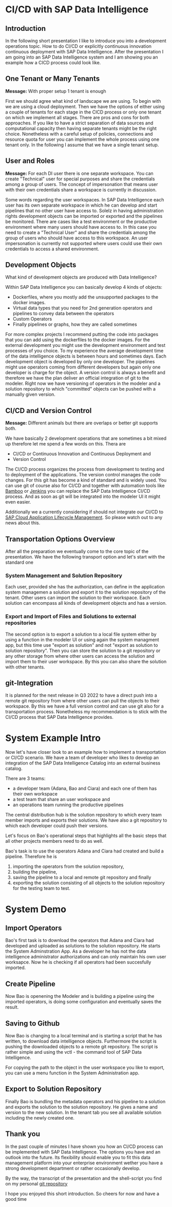 # CI/CD with SAP Data Intelligence
## Introduction	
In the following short presentation I like to introduce you into a development operations  topic. How to do CI/CD or explicitly continuous innovation continuous deployment with SAP Data Intelligence.
After the presentation I am going into an SAP Data Intelligence system and I am showing you an example how a CICD process could look like. 

## One Tenant or Many Tenants
**Message:**  With proper setup 1 tenant is enough

First we should agree what kind of landscape we are using. To begin with we are using a cloud deployment. Then we have the options of either using a couple of tenants for each stage in the CICD process or  only one tenant on which we implement all stages. There are pros and cons for both approaches. If you like to have a strict separation of data sources and computational capacity then  having separate tenants might be the right choice. Nonetheless with a careful setup of policies, connections and resource quota for user you can implement the whole process using one tenant only. In the following I assume that we have a single tenant setup.

## User and Roles
**Message:**  For each DI user there is one separate workspace. You can create "Technical" user for special purposes and share the credentials among a group of users. The concept of impersonation that means user with their own credentials share a workspace is currently in discussion. 

Some words regarding the user workspaces. In SAP Data Intelligence each user has its own separate workspace in which he can develop and start pipelines that no other user have access to. Solelz in having  administration rights  development objects can be imported or exported and the pipelines be monitored.  There are cases like a test environment or the productive environment where many users should have access to. In this case you need to create a "Technical User" and share the credentials among the group of users who should have access to this workspace. An user impersonation is currently not supported where users could use their own credentials to access a shared environment. 

## Development Objects
What kind of development objects are produced with Data Intelligence?

Within SAP Data Intelligence you can basically develop 4 kinds of objects:		
- Dockerfiles, where you mostly add the unsupported packages to the docker images. 
- Virtual data types that you need for 2nd generation operators and pipelines to convey data between the operators
- Custom Operators
- Finally pipelines or graphs, how they are called sometimes

For more complex projects I recommend putting the code into packages that you can add using the dockerfiles to the docker images. For the external development you might use the development environment and test processes of you choice.
To my experience the average development time of the data intelligence objects is between hours and sometimes days. Each development object is developed by only one developer. The pipelines might use operators coming from different developers but again only one developer is charge for the object. A version control is always a benefit and therefore we have the plan deliver an official integration of git to the modeler. Right now we have versioning of operators in the modeler and a solution repository to which "committed" objects can be pushed with a manually given version. 
	
## CI/CD and Version Control 
**Message:** Different animals but there are overlaps or better git supports both. 

We have basically 2 development operations that are sometimes a bit mixed up therefore let me spend a few words on this. Thera are 

- CI/CD or Continuous Innovation and Continuous Deployment and 
- Version Control

The CI/CD process organizes the process from development to testing and to deployment of the applications. The version control manages the code changes. For this git has become a kind of standard and is widely used. You can use git of course also for CI/CD and together with automation tools like [Bamboo](https://www.atlassian.com/de/software/bamboo) or [Jenkins](https://www.jenkins.io/) you can replace the SAP Data Intelligence CI/CD process. And as soon as git will be integrated into the modeler UI it might even easier. 
	
Additionally we a currently considering if should not integrate our CI/CD to [SAP Cloud Application Lifecycle Management](https://support.sap.com/en/alm/sap-cloud-alm.html). So please watch out to any news about this. 

## Transportation Options Overview
After all the preparation we eventually come to the core topic of the presentation. We have the following transport option and let's start with the standard one

### System Management and Solution Repository
Each user, provided she has the authorization, can define in the application system managemen a solution and export it to the solution repository of the tenant. Other users can import the solution to their workspace. Each solution can encompass all kinds of development objects and has a version. 
	
### Export and Import of Files and Solutions to external repositories
The second option is to export a solution to a local file system either by using a function in the modeler UI or using again the system managment app, but this time use  "export as solution"  and not "export as solution to solution repository". Then you can store the solution to a git repository or any other storage from where other users can access the solution and import them to their user workspace. By this you can also share the solution with other tenants. 

## git-Integration
It is planned for the next release in Q3 2022 to have a direct push into a remote git repository from where other users can pull the objects to their workspace. By this we have  a full version control and can use git also for a transportation process. Nonetheless my recommendation is to stick with the CI/CD process that SAP Data Intelligence provides. 


# System Example Intro
Now let's have closer look to an example how to implement a transportation or CI/CD scenario. We have a team of developer who likes to develop an integration of the SAP Data Intelligence Catalog into an external business catalog. 

There are 3 teams:
- a developer team (Adana, Bao and Ciara) and each one of them has their own workspace
- a test team that share an user workspace and 
- an operations team running the productive pipelines

The central distribution hub is the solution repository to which every team member imports and exports their solutions. We have also a git repository to which each developer could push their versions. 

Let's focus on Bao's operational steps that highlights all the basic steps that all other projects members need to do as well. 

Bao's task is to use the operators Adana and Ciara had created and build a pipeline. Therefore he is 
1. importing the operators from the solution repository,
2. building the pipeline, 
3. saving the pipeline to a local and remote git repository and finally
4. exporting the solution consisting of all objects to the solution repository for the testing team to test. 

# System Demo
## Import Operators
Bao's first task is to download the operators that Adana and Ciara had developed and uploaded as solutions to the solution repository. He starts the System Adminstration App. As a developer he has not the data intelligence administrator authorizations and can only maintain his own user worksapce. 
Now he is checking if all operators had been succesfully imported. 

## Create Pipeline
Now Bao is openening the Modeler and is building a pipeline using the imported operators, is doing some configuration and eventually saves the result. 

## Saving to Github
Now Bao is changing to a local terminal and is starting a script that he has written, to download data intelligence objects. Furthermore the script is pushing the downloaded objects to a remote git repository. 
The script is rather simple and using the vctl - the command tool of SAP Data Intelligence. 

For copying the path to the object in the user workspace you like to export, you can use a menu function in the System Administration app.

## Export to Solution Repository
Finally Bao is bundling the metadata operators and his pipeline to a solution and exports the solution to the solution repository. He gives a name and version to the new solution. 
In the tenant tab you see all available solution including the newly created one. 

## Thank you
In the past couple of minutes I have shown you how an CI/CD process can be implemented with SAP Data Intelligence. The options you have and an outlook into the future.  Its flexibility should enable you to fit this data management platform into your enterprise environment wether you have a strong development department or rather occasionally develop.

By the way, the transcript of the presentation and the shell-script you find on my personal [git repository](https://github.com/thhapke/diadmin/tree/main/presentations/)

I hope you enjoyed this short introduction. So cheers for now and have a good time